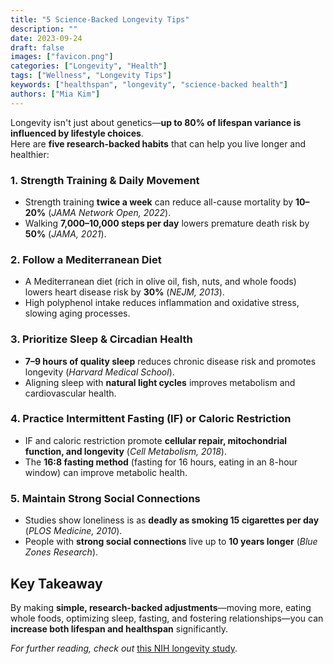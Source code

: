 ```yaml
---
title: "5 Science-Backed Longevity Tips"
description: ""
date: 2023-09-24
draft: false
images: ["favicon.png"]
categories: ["Longevity", "Health"]
tags: ["Wellness", "Longevity Tips"]
keywords: ["healthspan", "longevity", "science-backed health"]
authors: ["Mia Kim"]
---
```

Longevity isn't just about genetics—**up to 80% of lifespan variance is influenced by lifestyle choices**.  
Here are **five research-backed habits** that can help you live longer and healthier:  

### 1. Strength Training & Daily Movement
- Strength training **twice a week** can reduce all-cause mortality by **10–20%** (*JAMA Network Open, 2022*).  
- Walking **7,000–10,000 steps per day** lowers premature death risk by **50%** (*JAMA, 2021*).  

### 2. Follow a Mediterranean Diet
- A Mediterranean diet (rich in olive oil, fish, nuts, and whole foods) lowers heart disease risk by **30%** (*NEJM, 2013*).  
- High polyphenol intake reduces inflammation and oxidative stress, slowing aging processes.  

### 3. Prioritize Sleep & Circadian Health
- **7–9 hours of quality sleep** reduces chronic disease risk and promotes longevity (*Harvard Medical School*).  
- Aligning sleep with **natural light cycles** improves metabolism and cardiovascular health.  

### 4. Practice Intermittent Fasting (IF) or Caloric Restriction
- IF and caloric restriction promote **cellular repair, mitochondrial function, and longevity** (*Cell Metabolism, 2018*).  
- The **16:8 fasting method** (fasting for 16 hours, eating in an 8-hour window) can improve metabolic health.  

### 5. Maintain Strong Social Connections
- Studies show loneliness is as **deadly as smoking 15 cigarettes per day** (*PLOS Medicine, 2010*).  
- People with **strong social connections** live up to **10 years longer** (*Blue Zones Research*).  

## Key Takeaway
By making **simple, research-backed adjustments**—moving more, eating whole foods, optimizing sleep, fasting, and fostering relationships—you can **increase both lifespan and healthspan** significantly. 

*For further reading, check out* [this NIH longevity study](https://www.ncbi.nlm.nih.gov/pmc/articles/PMC6826780/).
